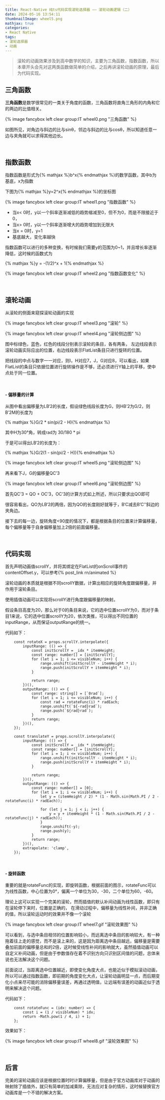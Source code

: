 ```yaml
---
title: React-Native 纯ts代码实现滚轮选择器 —— 滚轮动画逻辑（二）
date: 2024-05-16 13:54:11
thumbnailImage: wheel5.png
mathjax: true
categories:
- React Native
tags:
- 滚轮选择器
- 动画
---
```


<!-- toc -->


> 滚轮的动画效果涉及到高中数学的知识，主要为三角函数，指数函数，所以本章开头会先对这两类函数做简单的介绍，之后再讲滚轮动画的原理，最后为代码实现。
> 

<!-- more -->

## 三角函数

**三角函数**是数学很常见的一类关于角度的函数，三角函数将直角三角形的内角和它的两边的比值相关。

{% image fancybox left clear group:IT wheel0.png "三角函数" %}

如图所见，对角边与斜边的比与sinθ，邻边与斜边的比与cosθ，所以知道任意一边与夹角就可以求得其他边长。

<br>

## 指数函数

指数函数是形式为{% mathjax %}b^x{% endmathjax %}的数学函数，其中b为基底，x为指数

下图为{% mathjax %}y=2^x{% endmathjax %}的坐标图

{% image fancybox left clear group:IT wheel1.png "指数函数" %}

- 当x< 0时，y以一个斜率逐渐减低的趋势缩减至0，但不为0，而是不限接近于0，
- 当x> 0时，y以一个斜率逐渐增大的趋势增加到无限大
- 当x = 0时，y=1
- 基底越大，变化率越快

指数函数可以进行的多种变换，有时候我们需要y的范围为0~1，并且增长率逐渐降低，这时候的函数式为

{% mathjax %}y = -(1/2)^x + 1{% endmathjax %}

{% image fancybox left clear group:IT wheel2.png "指数函数变化" %}

<br>

## 滚轮动画

从滚轮的侧面来窥探滚轮动画的实现

{% image fancybox left clear group:IT wheel3.png "滚轮" %}

{% image fancybox left clear group:IT wheel4.png "滚轮侧边图" %}

图中标绿色，蓝色，红色的线段分别表示滚轮的条目，各有两条， 左边线段表示滚轮动画实际应出的位置，右边线段表示FlatList条目只进行旋转的位置。

把线段的中点与数字一一对应，则I，H对应7，J，G对应8，可以看出，如果FlatList的条目只依据位置进行旋转操作是不够，还必须进行Y轴上的平移，使中点处于同一位置。

<br>

#### - 偏移量的计算

从图中看出偏移量为LB‘2的长度，假设绿色线段长度为G，则HB’2为G/2，则B’2M的长度为

{% mathjax %}G/2 * sin(pi/2 - H){% endmathjax %}

其中H为30°角，转成rad为 30/180 * pi

于是可以得出LB‘2的长度为：

{% mathjax %}G/2(1 - sin(pi/2 - H)){% endmathjax %}

{% image fancybox left clear group:IT wheel5.png "滚轮侧边图" %}

再来看下J，G的偏移量QC’3

{% image fancybox left clear group:IT wheel6.png "滚轮侧边图" %}

首先QC’3 = QO + OC’3，OC‘3的计算方式如上所述，所以只要求出QO即可

很容易看出，QO为LB‘2的两倍，因为QO的长度刚好就等于，B‘C减去B’C'’斜边的夹角边。

接下去的每一边，旋转角度<90度的情况下，都是根据条目的位置来计算偏移量，每个偏移量等于自身偏移量加上2倍的前面偏移量。

<br>

## 代码实现

首先声明动画值scrollY，并将其绑定在FlatList的onScroll事件的contentOffset.y，可以参考{% post_link rn/animated %}

滚轮动画的本质就是根据不同scrollY数据，计算出相应的旋转角度跟偏移量，并作用于滚轮条目。

使用插值动画可以实现将scrollY进行角度跟偏移量的映射。

假设条目高度为20，那么对于0的条目来说，它的选中位置scrollY为0，而对于条目1来说，它的选中位置scrollY为20，依次类推，可以得出不同位置的inputRange，从而保证outputRange的统一。

代码如下：

```tsx
    const rotateX = props.scrollY.interpolate({
        inputRange: (() => {
            const initScrollY = _idx * itemHeight;
            const range: number[] = [initScrollY];
            for (let i = 1; i <= visibleNum; i++) {
                range.unshift(initScrollY - itemHeight * i);
                range.push(initScrollY + itemHeight * i);
            }

            return range;
        })(),
        outputRange: (() => {
            const range: string[] = [`0rad`];
            for (let i = 1; i <= visibleNum; i++) {
                const rad = rotateFunc(i) * radEach;
                range.unshift(`${-rad}rad`);
                range.push(`${rad}rad`);
            }
            return range;
        })(),
    });

    const translateY = props.scrollY.interpolate({
        inputRange: (() => {
            const initScrollY = _idx * itemHeight;
            const range: number[] = [initScrollY];
            for (let i = 1; i <= visibleNum; i++) {
                range.unshift(initScrollY - itemHeight * i);
                range.push(initScrollY + itemHeight * i);
            }

            return range;
        })(),
        outputRange: (() => {
            const range: number[] = [0];
            for (let i = 1; i <= visibleNum; i++) {
                let y = (itemHeight / 2) * (1 - Math.sin(Math.PI / 2 - rotateFunc(i) * radEach)); 

                for (let j = 1; j < i; j++) {
                    y = y + itemHeight * (1 - Math.sin(Math.PI / 2 - rotateFunc(j) * radEach)); 
                }
                range.unshift(-y);
                range.push(y);
            }
            return range;
        })(),
        extrapolate: 'clamp',
    });
```
<br>

#### - 旋转函数

重要的就是rotateFunc的实现，即旋转函数，根据前面的图示，rotateFunc可以为线性函数，中心位置为0°，偏离一个单位为30，-30，二个单位为60，-60。

理论上这可以实现一个完美的滚轮，然而插值的默认补间动画为线性函数，即只有在滚轮停下来时，位置是正确的， 在滑动过程中，偏移量为线性补间，并非正确的值，所以滚轮运动时的效果并不像一个滚轮

{% image fancybox left clear group:IT wheel7.gif "滚轮效果图" %}

可以看到，与选中条目相邻的位置影响较小，而远离选中条目的影响较大，有一种拖着往上走的感觉，而不是滚上来的，这是因为距离选中条目越远，偏移量是需要叠加前面的偏移量总和的2倍，这时候受线性补间的影响就大，虽然插值动画可以自定义补间动画，但是由于参数值存在着不识别方向只识别区间值的问题，总体来说也无法解决这个问题。

前面说过，当距离选中位置越近，即使变化角度大点，也能近似于模拟滚动动画，所以可以通过指数函数，即前期的角度变化大点，让滚轮动画明显一点，而后期变化小点来尽可能的消除偏移量误差，再通过透明值，让远端有误差的动画近似于透明来解决这个问题。

代码如下：

```tsx
    const rotateFunc = (idx: number) => {
        const i = (1 / visibleNum) * idx;
        return -Math.pow(1 / 4, i) + 1;
    };
```

效果如下：

{% image fancybox left clear group:IT wheel8.gif "滚轮效果图" %}

<br>


## 后言

完美的滚轮动画应该是根据位置时时计算偏移量，但是由于官方动画库对于动画的映射除了插值外，就只有简单的加减乘除，无法应对复杂的情形，这时候替换官方动画库是一个不错的解决方案。
